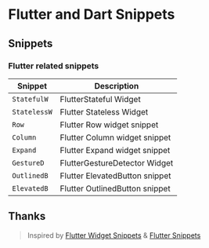 # Flutter and Dart Snippets

## Snippets

### Flutter related snippets

| Snippet        | Description                                                                      |
| -------------- | -------------------------------------------------------------------------------- |
| `StatefulW`   |  FlutterStateful  Widget                                                        |
| `StatelessW`   |  Flutter Stateless Widget |
| `Row` |  Flutter Row widget snippet |
| `Column` |  Flutter Column widget snippet |
| `Expand` |  Flutter Expand widget snippet |
| `GestureD`     |  FlutterGestureDetector Widget |
| `OutlinedB` | Flutter ElevatedButton snippet |
| `ElevatedB` | Flutter OutlinedButton snippet |

## Thanks

> Inspired by [Flutter Widget Snippets](https://marketplace.visualstudio.com/items?itemName=alexisvt.flutter-snippets) & [Flutter Snippets](https://marketplace.visualstudio.com/items?itemName=MarufHassan.flutter-snippets)
